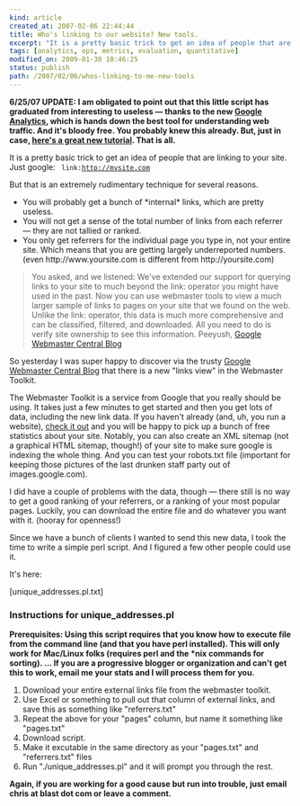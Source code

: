 ```yaml
---
kind: article
created_at: 2007-02-06 22:44:44
title: Who's linking to our website? New tools.
excerpt: "It is a pretty basic trick to get an idea of people that are linking to your site."
tags: [analytics, ops, metrics, evaluation, quantitative]
modified_on: 2009-01-30 10:46:25
status: publish 
path: /2007/02/06/whos-linking-to-me-new-tools
---
```


<span class="update">
<strong>6/25/07 UPDATE: I am obligated to point out that this little script has graduated from interesting to useless &mdash; thanks to the new <a href="http://www.google.com/analytics/#utm_source=en-ha-na-synsearch_brand&utm_medium=ha&utm_campaign=en&utm_term=google%20analytics">Google Analytics</a>, which is hands down the best tool for understanding web traffic. And it's bloody free. You probably knew this already. But, just in case, <a href="http://www.wildapricot.com/blogs/newsblog/archive/2007/06/21/how-to-use-google-analytics-to-track-your-top-blog-posts.aspx">here's a great new tutorial</a>. That is all. 
</strong></span>

It is a pretty basic trick to get an idea of people that are linking to your site. Just google:
<code>
link:http://mysite.com
</code>

But that is an extremely rudimentary technique for several reasons.
<ul>
	<li>You will probably get a bunch of *internal* links, which are pretty useless.</li>
	<li>You will not get a sense of the total number of links from each referrer — they are not tallied or ranked.</li>
	<li>You only get referrers for the individual page you type in, not your entire site. Which means that you are getting largely underreported numbers. (even http://www.yoursite.com is different from http://yoursite.com)</li>
</ul>
<blockquote>You asked, and we listened: We've extended our support for querying links to your site to much beyond the link: operator you might have used in the past. Now you can use webmaster tools to view a much larger sample of links to pages on your site that we found on the web. Unlike the link: operator, this data is much more comprehensive and can be classified, filtered, and downloaded. All you need to do is verify site ownership to see this information.<span class="attribution"> Peeyush, <a href="http://googlewebmastercentral.blogspot.com/">Google Webmaster Central Blog</a> </span></blockquote>
So yesterday I was super happy to discover via the trusty <a href="http://googlewebmastercentral.blogspot.com/">Google Webmaster Central Blog</a> that there is a new "links view" in the Webmaster Toolkit.

The Webmaster Toolkit is a service from Google that you really should be using. It takes just a few minutes to get started and then you get lots of data, including the new link data. If you haven't already (and, uh, you run a website), <a href="https://www.google.com/webmasters/tools/siteoverview">check it out</a> and you will be happy to pick up a bunch of free statistics about your site. Notably, you can also create an XML sitemap (not a graphical HTML sitemap, though!) of your site to make sure google is indexing the whole thing. And you can test your robots.txt file (important for keeping those pictures of the last drunken staff party out of images.google.com).

I did have a couple of problems with the data, though &mdash; there still is no way to get a good ranking of your referrers, or a ranking of your most popular pages. Luckily, you can download the entire file and do whatever you want with it. (hooray for openness!)

Since we have a bunch of clients I wanted to send this new data, I took the time to write a simple perl script. And I figured a few other people could use it.

It's here:

[unique_addresses.pl.txt]

<h3>Instructions for unique_addresses.pl</h3>
<strong>Prerequisites: Using this script requires that you know how to execute file from the command line (and that you have perl installed). This will only work for Mac/Linux folks (requires perl and the *nix commands for sorting). ... If you are a progressive blogger or organization and can't get this to work, email me your stats and I will process them for you.</strong>
<ol>
	<li>Download your entire external links file from the webmaster toolkit.</li>
	<li>Use Excel or something to pull out that column of external links, and save this as something like "referrers.txt"</li>
	<li>Repeat the above for your "pages" column, but name it something like "pages.txt"</li>
	<li>Download script.</li>
	<li>Make it excutable in the same directory as your "pages.txt" and "referrers.txt" files</li>
	<li>Run "./unique_addresses.pl" and it will prompt you through the rest.</li>
</ol>

<strong> Again, if you are working for a good cause but run into trouble, just email chris at blast dot com or leave a comment.</strong>
